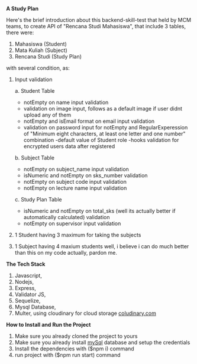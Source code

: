 **A Study Plan**

Here's the brief introduction about this backend-skill-test that held by MCM teams, to create API of "Rencana Studi Mahasiswa", that include 3 tables, there were:
1. Mahasiswa (Student)
2. Mata Kuliah (Subject)
3. Rencana Studi (Study Plan)

with several condition, as:
1. Input validation

   a. Student Table
      - notEmpty on name input validation 
      - validation on image input, follows as a default image if user didnt upload any of them
      - notEmpty and isEmail format on email input validation
      - validation on password input for notEmpty and RegularExperession of "Minimum eight characters, at least one letter and one number" combination
      -default value of Student role
      -hooks validation for encrypted users data after registered

   b. Subject Table
      - notEmpty on subject_name input validation 
      - isNumeric and notEmpty on sks_number validation 
      - notEmpty on subject code input validation
      - notEmpty on lecture name input validation

   c.  Study Plan Table
      - isNumeric and notEmpty on total_sks (well its actually better if automatically calculated) validation
      - notEmpty on supervisor input validation
2. 1 Student having 3 maximum for taking the subjects
3. 1 Subject having 4 maxium students
well, i believe i can do much better than this on my code actually, pardon me.

**The Tech Stack**
1. Javascript,
2. Nodejs, 
3. Express,
4. Validator JS,
5. Sequelize,
6. Mysql Database,
7. Multer, using cloudinary for cloud storage [coludinary.com](https://cloudinary.com/)

**How to Install and Run the Project**
1. Make sure you already cloned the project to yours
2. Make sure you already install [mySql](https://www.mysql.com/downloads/) database and setup the credentials
3. Install the dependencies with ($npm i) command
4. run project with ($npm run start) command
